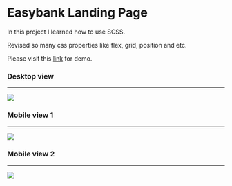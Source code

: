 <h1>Easybank Landing Page</h1>
<p>In this project I learned how to use SCSS.</p>
<p>Revised so many css properties like flex, grid, position and etc.</p>
<p>Please visit this <a target="_blank" href="https://easybank-laanding-page-challenge.netlify.app/">link</a> for demo.</p>

<h3>Desktop view</h3>
<hr/>
<img src="https://res.cloudinary.com/mehulprojectimages/image/upload/v1645806341/freecode-camp-projet/Easybank-Landing-Page_uhiek2.png">

<h3>Mobile view 1</h3>
<hr/>
<img src="https://res.cloudinary.com/mehulprojectimages/image/upload/v1645806596/freecode-camp-projet/Mobile-view-1_schioe.jpg">

<h3>Mobile view 2</h3>
<hr/>
<img src="https://res.cloudinary.com/mehulprojectimages/image/upload/v1645806596/freecode-camp-projet/Mobile-view-2_tidsgh.jpg">
